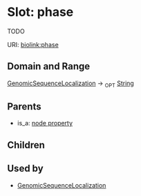 # Slot: phase


TODO

URI: [biolink:phase](https://w3id.org/biolink/vocab/phase)
## Domain and Range

[GenomicSequenceLocalization](GenomicSequenceLocalization.md) ->  <sub>OPT</sub> [String](String.md)
## Parents

 *  is_a: [node property](node_property.md)
## Children

## Used by

 * [GenomicSequenceLocalization](GenomicSequenceLocalization.md)
